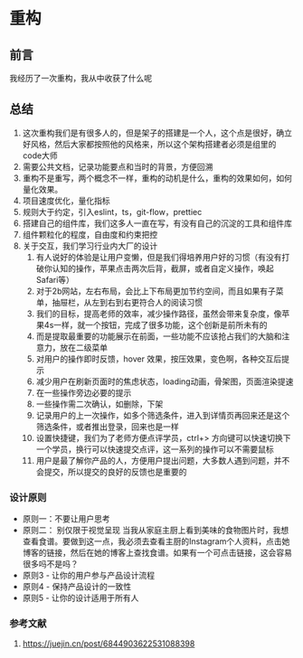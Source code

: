 # 重构

## 前言

我经历了一次重构，我从中收获了什么呢

## 总结

1. 这次重构我们是有很多人的，但是架子的搭建是一个人，这个点是很好，确立好风格，然后大家都按照他的风格来，所以这个架构搭建者必须是组里的code大师
2. 需要公共文档，记录功能要点和当时的背景，方便回溯
3. 重构不是重写，两个概念不一样，重构的动机是什么，重构的效果如何，如何量化效果。
4. 项目速度优化，量化指标
5. 规则大于约定，引入eslint，ts，git-flow，prettiec
6. 搭建自己的组件库，我们这多人一直在写，有没有自己的沉淀的工具和组件库
7. 组件颗粒化的程度，自由度和约束把控
8. 关于交互，我们学习行业内大厂的设计
   1. 有人说好的体验是让用户变懒，但是我们得培养用户好的习惯（有没有打破你认知的操作，苹果点击两次后背，截屏，或者自定义操作，唤起Safari等）
   2. 对于2b网站，左右布局，会比上下布局更加节约空间，而且如果有子菜单，抽屉栏，从左到右到右更符合人的阅读习惯
   3. 我们的目标，提高老师的效率，减少操作路径，虽然会带来复杂度，像苹果4s一样，就一个按钮，完成了很多功能，这个创新是前所未有的
   4. 而是提取最重要的功能展示在前面，一些功能不应该抢占我们的大脑和注意力，放在二级菜单
   5. 对用户的操作即时反馈，hover 效果，按压效果，变色啊，各种交互后提示
   6. 减少用户在刷新页面时的焦虑状态，loading动画，骨架图，页面渲染提速
   7. 在一些操作旁边必要的提示
   8. 一些操作需二次确认，如删除，下架
   9. 记录用户的上一次操作，如多个筛选条件，进入到详情页再回来还是这个筛选条件，或者推出登录，回来也是一样
   10. 设置快捷键，我们为了老师方便点评学员，ctrl+> 方向键可以快速切换下一个学员，换行可以快速提交点评，这一系列的操作可以不需要鼠标
   11. 用户是最了解你产品的人，方便用户提出问题，大多数人遇到问题，并不会提交，所以提交的良好的反馈也是重要的

### 设计原则

- 原则一：不要让用户思考
- 原则二： 别仅限于视觉呈现
    当我从家庭主厨上看到美味的食物图片时，我想查看食谱。要做到这一点，我必须去查看主厨的Instagram个人资料，点击她博客的链接，然后在她的博客上查找食谱。如果有一个可点击链接，这会容易很多吗不是吗？
- 原则3 - 让你的用户参与产品设计流程
- 原则4 - 保持产品设计的一致性
- 原则5 - 让你的设计适用于所有人

### 参考文献

1. <https://juejin.cn/post/6844903622531088398>
